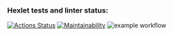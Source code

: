 ### Hexlet tests and linter status:
[![Actions Status](https://github.com/IvanArzamastsev/backend-project-lvl1/workflows/hexlet-check/badge.svg)](https://github.com/IvanArzamastsev/backend-project-lvl1/actions)
[![Maintainability](https://api.codeclimate.com/v1/badges/b09b7aa7f9c73533af9f/maintainability)](https://codeclimate.com/github/IvanArzamastsev/backend-project-lvl1/maintainability)
![example workflow](https://github.com/IvanArzamastsev/backend-project-lvl1/actions/workflows/make_test_lint/badge.svg)